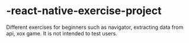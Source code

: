 # -react-native-exercise-project
Different exercises for beginners such as navigator, extracting data from api, xox game. It is not intended to test users.
